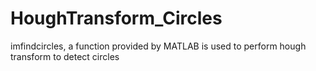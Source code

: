 # HoughTransform_Circles
imfindcircles, a function provided by MATLAB is used to perform hough transform to detect circles 
